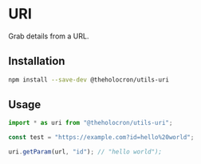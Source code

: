 # URI

Grab details from a URL.

## Installation

```bash
npm install --save-dev @theholocron/utils-uri
```

## Usage

```typescript
import * as uri from "@theholocron/utils-uri";

const test = "https://example.com?id=hello%20world";

uri.getParam(url, "id"); // "hello world");
```
